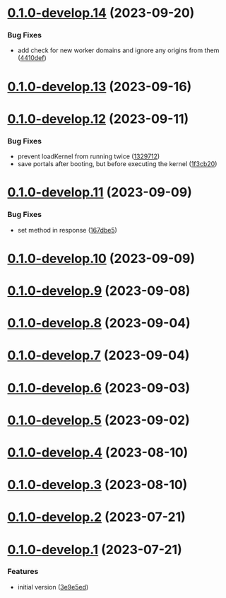 # [0.1.0-develop.14](https://git.lumeweb.com/LumeWeb/hosted-kernel/compare/v0.1.0-develop.13...v0.1.0-develop.14) (2023-09-20)


### Bug Fixes

* add check for new worker domains and ignore any origins from them ([4410def](https://git.lumeweb.com/LumeWeb/hosted-kernel/commit/4410def18c03af1dfbd7271ce6a234331dfa4615))

# [0.1.0-develop.13](https://git.lumeweb.com/LumeWeb/hosted-kernel/compare/v0.1.0-develop.12...v0.1.0-develop.13) (2023-09-16)

# [0.1.0-develop.12](https://git.lumeweb.com/LumeWeb/hosted-kernel/compare/v0.1.0-develop.11...v0.1.0-develop.12) (2023-09-11)


### Bug Fixes

* prevent loadKernel from running twice ([1329712](https://git.lumeweb.com/LumeWeb/hosted-kernel/commit/132971257354b73cbc6f1185dfaebaa4c9f925d3))
* save portals after booting, but before executing the kernel ([1f3cb20](https://git.lumeweb.com/LumeWeb/hosted-kernel/commit/1f3cb20bd424ae07bff97e9c5d79186ad533a349))

# [0.1.0-develop.11](https://git.lumeweb.com/LumeWeb/hosted-kernel/compare/v0.1.0-develop.10...v0.1.0-develop.11) (2023-09-09)


### Bug Fixes

* set method in response ([167dbe5](https://git.lumeweb.com/LumeWeb/hosted-kernel/commit/167dbe5c342277c1003c5c9538c52d4e70770170))

# [0.1.0-develop.10](https://git.lumeweb.com/LumeWeb/hosted-kernel/compare/v0.1.0-develop.9...v0.1.0-develop.10) (2023-09-09)

# [0.1.0-develop.9](https://git.lumeweb.com/LumeWeb/hosted-kernel/compare/v0.1.0-develop.8...v0.1.0-develop.9) (2023-09-08)

# [0.1.0-develop.8](https://git.lumeweb.com/LumeWeb/hosted-kernel/compare/v0.1.0-develop.7...v0.1.0-develop.8) (2023-09-04)

# [0.1.0-develop.7](https://git.lumeweb.com/LumeWeb/hosted-kernel/compare/v0.1.0-develop.6...v0.1.0-develop.7) (2023-09-04)

# [0.1.0-develop.6](https://git.lumeweb.com/LumeWeb/hosted-kernel/compare/v0.1.0-develop.5...v0.1.0-develop.6) (2023-09-03)

# [0.1.0-develop.5](https://git.lumeweb.com/LumeWeb/hosted-kernel/compare/v0.1.0-develop.4...v0.1.0-develop.5) (2023-09-02)

# [0.1.0-develop.4](https://git.lumeweb.com/LumeWeb/hosted-kernel/compare/v0.1.0-develop.3...v0.1.0-develop.4) (2023-08-10)

# [0.1.0-develop.3](https://git.lumeweb.com/LumeWeb/hosted-kernel/compare/v0.1.0-develop.2...v0.1.0-develop.3) (2023-08-10)

# [0.1.0-develop.2](https://git.lumeweb.com/LumeWeb/hosted-kernel/compare/v0.1.0-develop.1...v0.1.0-develop.2) (2023-07-21)

# [0.1.0-develop.1](https://git.lumeweb.com/LumeWeb/hosted-kernel/compare/v0.0.1...v0.1.0-develop.1) (2023-07-21)


### Features

* initial version ([3e9e5ed](https://git.lumeweb.com/LumeWeb/hosted-kernel/commit/3e9e5eda97cfc05f88575d1240f56fbf8543984c))
